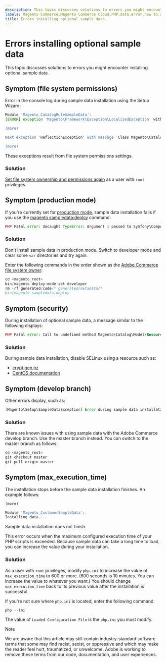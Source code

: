 ```yaml
---
description: This topic discusses solutions to errors you might encounter installing optional sample data.
labels: Magento Commerce,Magento Commerce Cloud,PHP,data,error,how to,sample,setup,wizard,Adobe Commerce,cloud infrastructure
title: Errors installing optional sample data
---
```


# Errors installing optional sample data

This topic discusses solutions to errors you might encounter installing optional sample data.

## Symptom (file system permissions)

Error in the console log during sample data installation using the Setup Wizard:

```php
Module 'Magento_CatalogRuleSampleData':
[ERROR] exception 'Magento\Framework\Exception\LocalizedException' with message 'Can't create directory /var/www/html/magento2/generated/code/Magento/CatalogRule/Model/.' in /var/www/html/magento2/lib/internal/Magento/Framework/Code/Generator.php:103

(more)

Next exception 'ReflectionException' with message 'Class Magento\CatalogRule\Model\RuleFactory does not exist' in /var/www/html/magento2/lib/internal/Magento/Framework/Code/Reader/ClassReader.php:29

(more)
```

These exceptions result from file system permissions settings.

### Solution

 [Set file system ownership and permissions again](https://devdocs.magento.com/guides/v2.3/config-guide/prod/prod_file-sys-perms.html) as a user with `root` privileges.

## Symptom (production mode)

If you're currently set for [production mode](https://devdocs.magento.com/guides/v2.3/config-guide/bootstrap/magento-modes.html#production-mode), sample data installation fails if you use the [magento sampledata:deploy](https://devdocs.magento.com/guides/v2.3/install-gde/install/cli/install-cli-sample-data-composer.html) command:

```php
PHP Fatal error: Uncaught TypeError: Argument 1 passed to Symfony\Component\Console\Input\ArrayInput::__construct() must be of the type array, object given, called in /<path>/vendor/magento/framework/ObjectManager/Factory/AbstractFactory.php on line 97 and defined in /<path>/vendor/symfony/console/Symfony/Component/Console/Input/ArrayInput.php:37
```

### Solution

Don't install sample data in production mode. Switch to developer mode and clear some `var` directories and try again.

Enter the following commands in the order shown as the [Adobe Commerce file system owner](https://devdocs.magento.com/guides/v2.3/install-gde/prereq/file-sys-perms-over.html):

```php
cd <magento_root>
bin/magento deploy:mode:set developer
rm -rf generated/code/* generated/metadata/*
bin/magento sampledata:deploy
```

## Symptom (security)

During installation of optional sample data, a message similar to the following displays:

```php
PHP Fatal error: Call to undefined method Magento\Catalog\Model\Resource\Product\Interceptor::getWriteConnection() in /var/www/magento2/app/code/Magento/SampleData/Module/Catalog/Setup/Product/Gallery.php on line 144
```

### Solution

During sample data installation, disable SELinux using a resource such as:

* [crypt.gen.nz](http://www.crypt.gen.nz/selinux/disable_selinux.html#DIS2)
* [CentOS documentation](https://docs.centos.org/en-US/docs/)

## Symptom (develop branch)

Other errors display, such as:

```php
[Magento\Setup\SampleDataException] Error during sample data installation: Class Magento\Sales\Model\Service\OrderFactory does not exist
```

### Solution

There are known issues with using sample data with the Adobe Commerce develop branch. Use the master branch instead. You can switch to the master branch as follows:

```php
cd <magento_root>
git checkout master
git pull origin master
```

## Symptom (max_execution_time)

The installation stops before the sample data installation finishes. An example follows:

```php
(more)

Module 'Magento_CustomerSampleData':
Installing data...
```

Sample data installation does not finish.

This error occurs when the maximum configured execution time of your PHP scripts is exceeded. Because sample data can take a long time to load, you can increase the value during your installation.

### Solution

As a user with `root` privileges, modify `php.ini` to increase the value of `max_execution_time` to 600 or more. (600 seconds is 10 minutes. You can increase the value to whatever you want.) You should change `max_execution_time` back to its previous value after the installation is successful.

If you're not sure where `php.ini` is located, enter the following command:

```php
php --ini
```

The value of `Loaded Configuration File` is the `php.ini` you must modify.

>[!NOTE]
>
>We are aware that this article may still contain industry-standard software terms that some may find racist, sexist, or oppressive and which may make the reader feel hurt, traumatized, or unwelcome. Adobe is working to remove these terms from our code, documentation, and user experiences.